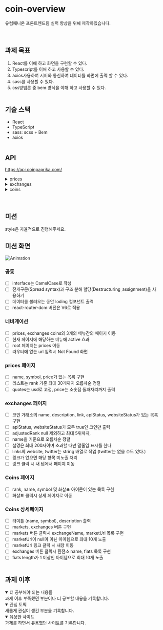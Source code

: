 # coin-overview

유컴패니온 프론트엔드팀 실력 향상을 위해 제작하였습니다.  
<br />
<br />

## 과제 목표

1. React를 이해 하고 화면을 구현할 수 있다.
2. Typescript를 이해 하고 사용할 수 있다.
3. axios사용하여 서버와 통신하여 데이터를 화면에 출력 할 수 있다.
4. sass를 사용할 수 있다.
5. css방법론 중 bem 방식을 이해 하고 사용할 수 있다.
   <br />
   <br />

## 기술 스택

- React
- TypeScript
- sass: scss + Bem
- axios
  <br />
  <br />

## API

https://api.coinpaprika.com/
<br/>

<details>
<summary>prices</summary>
<br/>
	
```
https://api.coinpaprika.com/v1/tickers
```

</details>

<details>
<summary>exchanges</summary>
<br/>
	
```
https://api.coinpaprika.com/v1/exchanges
```

</details>

<details>
<summary>coins</summary>
<br/>
	
```
https://api.coinpaprika.com/v1/coins
https://api.coinpaprika.com/v1/coins/{coin_id}
https://api.coinpaprika.com/v1/coins/{coin_id}/markets
https://api.coinpaprika.com/v1/coins/{coin_id}/exchanges
```

</details>
<br />
<br />

## 미션

style은 자율적으로 진행해주세요.
<br />

## 미션 화면
![Animation](https://user-images.githubusercontent.com/71241063/162670008-ab9dd52d-adc8-4f08-ae57-e06733d25010.gif)
<br />

### 공통

- [ ] interface는 CamelCase로 작성
- [ ] 전개구문(Spread syntax)과 구조 분해 할당(Destructuring_assignment)을 사용하기
- [ ] 데이터를 불러오는 동안 loding 컴포넌트 출력
- [ ] react-router-dom 버전은 V6로 적용

### 네비게이션

- [ ] prices, exchanges coins의 3개의 메뉴간의 페이지 이동
- [ ] 현재 페이지에 해당하는 메뉴에 active 효과
- [ ] root 페이지는 prices 이동
- [ ] 라우터에 없는 url 입력시 Not Found 화면

### prices 페이지

- [ ] name, symbol, price가 있는 목록 구현
- [ ] 리스트는 rank 기준 최대 30개까지 오름차순 정렬
- [ ] quotes는 usd로 고정, price는 소숫점 둘째자리까지 출력

### exchanges 페이지

- [ ] 코인 거래소의 name, description, link, apiStatus, websiteStatus가 있는 목록 구현
- [ ] apiStatus, websiteStatus가 모두 true인 코인만 출력
- [ ] adjustedRank null 제외하고 최대 5위까지,
- [ ] name을 기준으로 오름차순 정렬
- [ ] 설명은 최대 200자이며 초과할 때만 말줄임 표시를 한다
- [ ] links의 website, twitter는 string 배열로 작업 (twitter는 없을 수도 있다.)
- [ ] 링크가 없으면 해당 항목 미노출 처리
- [ ] 링크 클릭 시 새 탭에서 페이지 이동

### Coins 페이지

- [ ] rank, name, symbol 및 화살표 아이콘이 있는 목록 구현
- [ ] 화살표 클릭시 상세 페이지로 이동

### Coins 상세페이지

- [ ] 타이틀 (name, symbol), description 출력
- [ ] markets, exchanges 버튼 구현
- [ ] markets 버튼 클릭시 exchangeName, marketUrl 목록 구현
- [ ] marketUrl이 null이 아닌 아이템으로 최대 10개 노출
- [ ] marketUrl 링크 클릭 시 새창 이동
- [ ] exchanges 버튼 클릭시 환전소 name, fiats 목록 구현
- [ ] fiats length가 1 이상인 아이템으로 최대 10개 노출
      <br />
      <br />

## 과제 이후

<details open>
  <summary>더 공부해야 되는 내용들</summary>
  과제 이후 부족했던 부분이나 더 공부할 내용을 기록합니다.
</details>
<details open>
  <summary>관심 토픽</summary>
  새롭게 관심이 생긴 부분을 기록합니다.
</details>
<details open>
  <summary>유용한 사이트</summary>
	 과제를 하면서 유용했던 사이트를 기록합니다.
</details>
